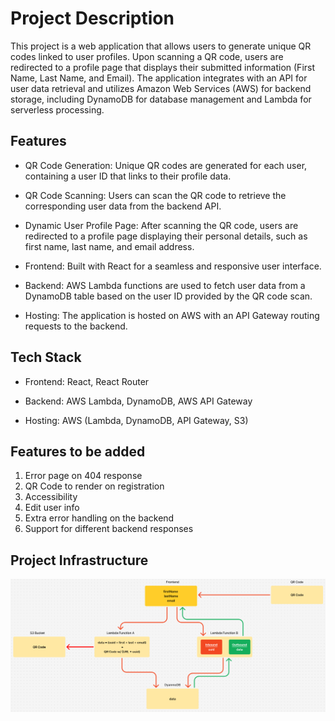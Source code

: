 # Project Description
This project is a web application that allows users to generate unique QR codes linked to user profiles. Upon scanning a QR code, users are redirected to a profile page that displays their submitted information (First Name, Last Name, and Email). The application integrates with an API for user data retrieval and utilizes Amazon Web Services (AWS) for backend storage, including DynamoDB for database management and Lambda for serverless processing.

## Features

-    QR Code Generation: Unique QR codes are generated for each user, containing a user ID that links to their profile data.

-    QR Code Scanning: Users can scan the QR code to retrieve the corresponding user data from the backend API.

-    Dynamic User Profile Page: After scanning the QR code, users are redirected to a profile page displaying their personal details, such as first name, last name, and email address.

-    Frontend: Built with React for a seamless and responsive user interface.

-    Backend: AWS Lambda functions are used to fetch user data from a DynamoDB table based on the user ID provided by the QR code scan.

-    Hosting: The application is hosted on AWS with an API Gateway routing requests to the backend.

## Tech Stack

-    Frontend: React, React Router

-    Backend: AWS Lambda, DynamoDB, AWS API Gateway

-    Hosting: AWS (Lambda, DynamoDB, API Gateway, S3)

## Features to be added
1. Error page on 404 response 
2. QR Code to render on registration
3. Accessibility 
4. Edit user info
5. Extra error handling on the backend
6. Support for different backend responses

## Project Infrastructure
![Alt text](./project-infra-graph.png)

